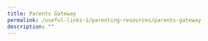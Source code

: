 ```yaml
---
title: Parents Gateway
permalink: /useful-links-1/parenting-resources/parents-gateway
description: ""
---
```

